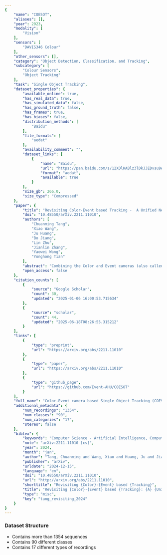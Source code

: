 ```yaml
---
{
    "name": "COESOT",
    "aliases": [],
    "year": 2023,
    "modality": [
        "Vision"
    ],
    "sensors": [
        "DAVIS346 Colour"
    ],
    "other_sensors": [],
    "category": "Object Detection, Classification, and Tracking",
    "subcategory": [
        "Colour Sensors",
        "Object Tracking"
    ],
    "task": "Single Object Tracking",
    "dataset_properties": {
        "available_online": true,
        "has_real_data": true,
        "has_simulated_data": false,
        "has_ground_truth": false,
        "has_frames": true,
        "has_biases": false,
        "distribution_methods": [
            "Baidu"
        ],
        "file_formats": [
            "aedat"
        ],
        "availability_comment": "",
        "dataset_links": [
            {
                "name": "Baidu",
                "url": "https://pan.baidu.com/s/12XDlKABlz3lDkJJEDvsu9A",
                "format": "aedat",
                "available": true
            }
        ],
        "size_gb": 266.0,
        "size_type": "Compressed"
    },
    "paper": {
        "title": "Revisiting Color-Event based Tracking -  A Unified Network, Dataset, and Metric",
        "doi": "10.48550/arXiv.2211.11010",
        "authors": [
            "Chuanming Tang",
            "Xiao Wang",
            "Ju Huang",
            "Bo Jiang",
            "Lin Zhu",
            "Jianlin Zhang",
            "Yaowei Wang",
            "Yonghong Tian"
        ],
        "abstract": "Combining the Color and Event cameras (also called Dynamic Vision Sensors, DVS) for robust object tracking is a newly emerging research topic in recent years. Existing color-event tracking framework usually contains multiple scattered modules which may lead to low efficiency and high computational complexity, including feature extraction, fusion, matching, interactive learning, etc. In this paper, we propose a single-stage backbone network for Color-Event Unified Tracking (CEUTrack), which achieves the above functions simultaneously. Given the event points and RGB frames, we first transform the points into voxels and crop the template and search regions for both modalities, respectively. Then, these regions are projected into tokens and parallelly fed into the unified Transformer backbone network. The output features will be fed into a tracking head for target object localization. Our proposed CEUTrack is simple, effective, and efficient, which achieves over 75 FPS and new SOTA performance. To better validate the effectiveness of our model and address the data deficiency of this task, we also propose a generic and large-scale benchmark dataset for color-event tracking, termed COESOT, which contains 90 categories and 1354 video sequences. Additionally, a new evaluation metric named BOC is proposed in our evaluation toolkit to evaluate the prominence with respect to the baseline methods. We hope the newly proposed method, dataset, and evaluation metric provide a better platform for color-event-based tracking. The dataset, toolkit, and source code will be released on https://github.com/Event-AHU/COESOT",
        "open_access": false
    },
    "citation_counts": [
        {
            "source": "Google Scholar",
            "count": 30,
            "updated": "2025-01-06 16:00:53.715634"
        },
        {
            "source": "scholar",
            "count": 44,
            "updated": "2025-06-18T08:26:55.315212"
        }
    ],
    "links": [
        {
            "type": "preprint",
            "url": "https://arxiv.org/abs/2211.11010"
        },
        {
            "type": "paper",
            "url": "https://arxiv.org/abs/2211.11010"
        },
        {
            "type": "github_page",
            "url": "https://github.com/Event-AHU/COESOT"
        }
    ],
    "full_name": "Color-Event camera based Single Object Tracking (COESOT)",
    "additional_metadata": {
        "num_recordings": "1354",
        "num_classes": "90",
        "num_categories": "17",
        "stereo": false
    },
    "bibtex": {
        "keywords": "Computer Science - Artificial Intelligence, Computer Science - Computer Vision and Pattern Recognition, Computer Science - Neural and Evolutionary Computing",
        "note": "arXiv:2211.11010 [cs]",
        "year": 2024,
        "month": "jan",
        "author": "Tang, Chuanming and Wang, Xiao and Huang, Ju and Jiang, Bo and Zhu, Lin and Zhang, Jianlin and Wang, Yaowei and Tian, Yonghong",
        "publisher": "arXiv",
        "urldate": "2024-12-15",
        "language": "en",
        "doi": "10.48550/arXiv.2211.11010",
        "url": "http://arxiv.org/abs/2211.11010",
        "shorttitle": "Revisiting {Color}-{Event} based {Tracking}",
        "title": "Revisiting {Color}-{Event} based {Tracking}: {A} {Unified} {Network}, {Dataset}, and {Metric}",
        "type": "misc",
        "key": "tang_revisiting_2024"
    }
}
---
```



### Dataset Structure 
- Contains more than 1354 sequences
- Contains 90 different classes
- Contains 17 different types of recordings